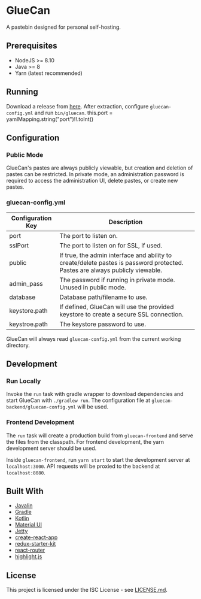 # GlueCan

A pastebin designed for personal self-hosting.

## Prerequisites

- NodeJS >= 8.10
- Java >= 8
- Yarn (latest recommended)

## Running

Download a release from [here](https://github.com/kesslern/gluecan/releases). After extraction, configure `gluecan-config.yml` and run `bin/gluecan`.
this.port = yamlMapping.string("port")!!.toInt()

## Configuration

### Public Mode

GlueCan's pastes are always publicly viewable, but creation and deletion of pastes can be restricted. In private mode, an administration password is required to access the administration UI, delete pastes, or create new pastes.

### gluecan-config.yml

| Configuration Key | Description                                                                                                                  |
| ----------------- | ---------------------------------------------------------------------------------------------------------------------------- |
| port              | The port to listen on.                                                                                                       |
| sslPort           | The port to listen on for SSL, if used.                                                                                      |
| public            | If true, the admin interface and ability to create/delete pastes is password protected. Pastes are always publicly viewable. |
| admin_pass        | The password if running in private mode. Unused in public mode.                                                              |
| database          | Database path/filename to use.                                                                                               |
| keystore.path     | If defined, GlueCan will use the provided keystore to create a secure SSL connection.                                        |
| keystroe.path     | The keystore password to use.                                                                                                |

GlueCan will always read `gluecan-config.yml` from the current working directory.

## Development

### Run Locally

Invoke the `run` task with gradle wrapper to download dependencies and start GlueCan with `./gradlew run`. The configuration file at `gluecan-backend/gluecan-config.yml` will be used.

### Frontend Development

The `run` task will create a production build from `gluecan-frontend` and serve the files from the classpath. For frontend development, the yarn development server should be used.

Inside `gluecan-frontend`, run `yarn start` to start the development server at `localhost:3000`. API requests will be proxied to the backend at `localhost:8080`.

## Built With

- [Javalin](https://javalin.io/)
- [Gradle](https://gradle.org/)
- [Kotlin](https://kotlinlang.org/)
- [Material UI](https://material-ui.com/)
- [Jetty](https://www.eclipse.org/jetty/)
- [create-react-app](https://github.com/facebook/create-react-app)
- [redux-starter-kit](https://redux-starter-kit.js.org/)
- [react-router](https://reacttraining.com/react-router/)
- [highlight.js](https://highlightjs.org/)

## License

This project is licensed under the ISC License - see [LICENSE.md](LICENSE.md).
